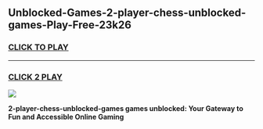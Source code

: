 
## Unblocked-Games-2-player-chess-unblocked-games-Play-Free-23k26
<h3>
<a href="https://premium76.site?title=2-player-chess-unblocked-games&ref=21A">CLICK TO PLAY</a></h3>
<hr>

<h3>
<a href="https://premium76.site?title=2-player-chess-unblocked-games&ref=21A">CLICK 2 PLAY</a>
  
</h3>

<a href="https://premium76.site?title=2-player-chess-unblocked-games&ref=21A"><img src="https://clearcache.store/games.png"></a>


**2-player-chess-unblocked-games games unblocked: Your Gateway to Fun and Accessible Online Gaming**
